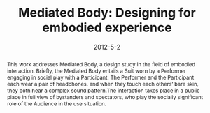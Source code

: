 ---
title: 'Mediated Body: Designing for embodied experience'
authors: 'Mads Hobye'
publisher: 'cie.acm.org'
date: '2012-5-2'
layout: 'post'

abstract: 'This work addresses Mediated Body, a design study in the field of embodied interaction. Briefly, the Mediated Body entails a Suit worn by a Performer engaging in social play with a Participant. The Performer and the Participant each wear a pair of headphones, and when they touch each others’ bare skin, they both hear a complex sound pattern.The interaction takes place in a public place in full view of bystanders and spectators, who play the socially significant role of the Audience in the use situation.' 
link: 'http://cie.acm.org/articles/mediated-body-designing-embodied-experience/'
picture: 'https://lh5.googleusercontent.com/-P_V-y6PjnBI/T9JrrZDJVDI/AAAAAAAAHq0/HlD4mm_fRmk/s603/MediatedBody_MadsHobye_Engaged.png'

---